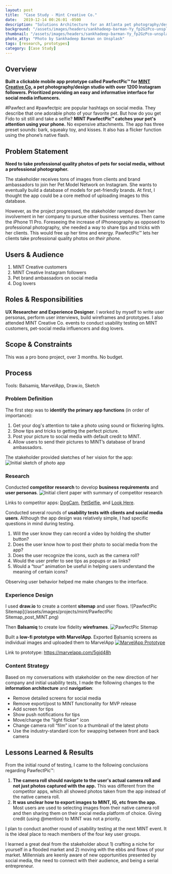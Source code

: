 ```yaml
---
layout: post
title:  "Case Study - Mint Creative Co."
date:   2019-12-14 00:26:01 -0500
description: "Solutions Architecture for an Atlanta pet photography/design company."
background: "/assets/images/headers/sankhadeep-barman-Yy_fp2GzPco-unsplash.jpg"
thumbnail: "/assets/images/headers/sankhadeep-barman-Yy_fp2GzPco-unsplash.jpg"
photo_atty: "Photo by Sankhadeep Barman on Unsplash"
tags: [research, prototypes]
category: [Case Study]
---
```


## Overview
**Built a clickable mobile app prototype called PawfectPic&trade; for [MINT Creative Co](mintcreativeco.com), a pet photography/design studio with over 1200 Instagram followers. Prioritized providing an easy and informative interface for social media influencers.**

#Pawfect and #pawfectpic are popular hashtags on social media. They describe that one adorable photo of your favorite pet. But how do you get Fido to sit still and take a selfie? **MINT PawfectPic&trade; catches your pet's attention using your phone.** No expensive attachments. The app has three preset sounds: bark, squeaky toy, and kisses. It also has a flicker function using the phone’s native flash.

## Problem Statement
**Need to take professional quality photos of pets for social media, without a professional photographer.**

The stakeholder receives tons of images from clients and brand ambassadors to join her Pet Model Network on Instagram. She wants to eventually build a database of models for pet-friendly brands. At first, I thought the app could be a core method of uploading images to this database.

However, as the project progressed, the stakeholder ramped down her involvement in her company to pursue other business ventures. Then came the iPhone 11 Pro. Foreseeing the increase of iPhoneography as opposed to professional photography, she needed a way to share tips and tricks with her clients. This would free up her time and energy. PawfectPic&trade; lets her clients take professional quality photos _on their phone_.

## Users & Audience
1. MINT Creative customers
1. MINT Creative Instagram followers
1. Pet brand ambassadors on social media
1. Dog lovers

## Roles & Responsibilities
**UX Researcher and Experience Designer**. I worked by myself to write user personas, perform user interviews, build wireframes and prototypes. I also attended MINT Creative Co. events to conduct usability testing on MINT customers, pet-social media influencers and dog lovers.

## Scope & Constraints
This was a pro bono project, over 3 months. No budget.

## Process
<div class="toolbox">Tools: Balsamiq, MarvelApp, Draw.io, Sketch</div>

### Problem Definition
The first step was to **identify the primary app functions** (in order of importance):
1. Get your dog's attention to take a photo using sound or flickering lights.
1. Show tips and tricks to getting the perfect picture.
1. Post your picture to social media with default credit to MINT.
1. Allow users to send their pictures to MINT’s database of brand ambassadors.

The stakeholder provided sketches of her vision for the app:
![Initial sketch of photo app](/assets/images/projects/mint/IMG_0004.jpg)

### Research

Conducted **competitor research** to develop **business requirements** and **user personas**.
![Initial client paper with summary of competitor research](/assets/images/projects/mint/client_paper.png)

Links to competitor apps:
[DogCam](https://apps.apple.com/us/app/dogcam-dog-selfie-camera/id1441245944),
[PetSelfie](https://play.google.com/store/apps/developer?id=Pet+Selfie),
and [Look Here](https://play.google.com/store/apps/details?id=camera1.themaestrochef.com.cameraappfordogs&showAllReviews=true).

Conducted several rounds of **usability tests with clients and social media users**.
Although the app design was relatively simple, I had specific questions in mind during testing.
1. Will the user know they can record a video by holding the shutter button?
1. Does the user know how to post their photo to social media from the app?
1. Does the user recognize the icons, such as the camera roll?
1. Would the user prefer to see tips as popups or as links?
1. Would a “tour” animation be useful in helping users understand the meaning of certain icons?

Observing user behavior helped me make changes to the interface.

### Experience Design
I used **draw.io** to create a content **sitemap** and user flows.
![PawfectPic Sitemap](/assets/images/projects/mint/PawfectPic Sitemap_post_MINT.png)

Then **Balsamiq** to create low fidelity **wireframes**.
![PawfectPic Sitemap](/assets/images/projects/mint/PawfectPic_Wireframe_map_2.png)

Built a **low-fi prototype with MarvelApp**. Exported Balsamiq screens as individual images and uploaded them to MarvelApp
[![MarvelApp Prototype](/assets/images/projects/mint/marvelapp.png)](https://marvelapp.com/5gjd48h)

Link to prototype: <https://marvelapp.com/5gjd48h>


### Content Strategy
Based on my conversations with stakeholder on the new direction of her company and initial usability tests, I made the following changes to the **information architecture** and **navigation**:
* Remove detailed screens for social media
* Remove export/post to MINT functionality for MVP release
* Add screen for tips
* Show push notifications for tips
* Move/change the "light flicker"  icon
* Change camera roll “film” icon to a thumbnail of the latest photo
* Use the industry-standard icon for swapping between front and back camera

## Lessons Learned & Results
From the initial round of testing, I came to the following conclusions regarding PawfectPic&trade;:
1. **The camera roll should navigate to the user's actual camera roll and not just photos captured with the app.** This was different from the competitor apps, which all showed photos taken from the app instead of the native camera roll.
1. **It was unclear how to export images to MINT, IG, etc from the app.** Most users are used to selecting images from their native camera roll and then sharing them on their social media platform of choice. Giving credit (using @mention) to MINT was not a priority.

I plan to conduct another round of usability testing at the next MINT event. It is the ideal place to reach members of the four key user groups.

I learned a great deal from the stakeholder about 1) crafting a niche for yourself in a flooded market and 2) moving with the ebbs and flows of your market. Millennials are keenly aware of new opportunities presented by social media, the need to connect with their audience, and being a serial entrepreneur.
